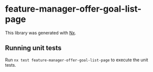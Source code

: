 # feature-manager-offer-goal-list-page

This library was generated with [Nx](https://nx.dev).

## Running unit tests

Run `nx test feature-manager-offer-goal-list-page` to execute the unit tests.
